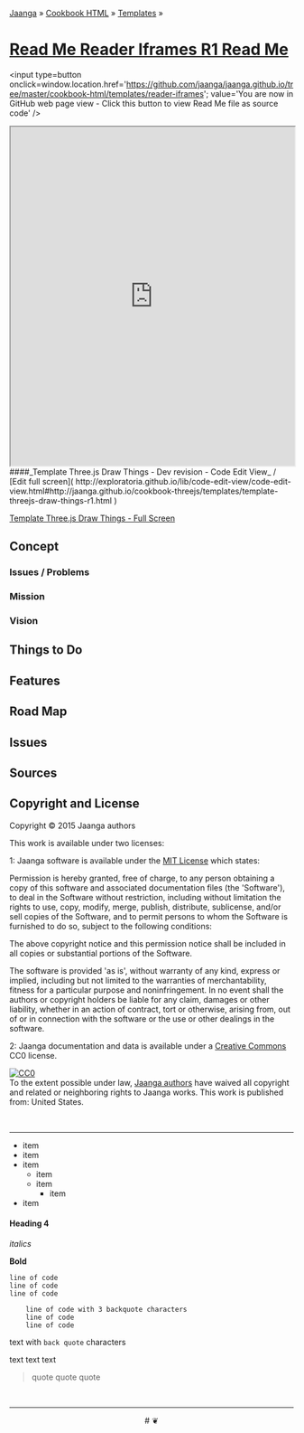 [Jaanga]( http://jaanga.github.io ) &raquo; [Cookbook HTML]( http://jaanga.github.io/cookbook-html/  ) &raquo; [Templates]( http://jaanga.github.io/cookbook-html/templates/  ) &raquo;

[Read Me Reader Iframes R1 Read Me]( ./index.html )
===

<span style=display:none; >[You are now in GitHub source code view - click this link to view Read Me file as a web page]( http://jaanga.github.io/cookbook-html/templates/reader-iframes/ "View file as a web page." ) </span>
<input type=button onclick=window.location.href='https://github.com/jaanga/jaanga.github.io/tree/master/cookbook-html/templates/reader-iframes'; value='You are now in GitHub web page view - Click this button to view Read Me file as source code' />

<iframe src="http://exploratoria.github.io/lib/code-edit-view/code-edit-view.html#http://jaanga.github.io/cookbook-threejs/templates/template-threejs-draw-things-r1.html" width=100% height=600px ></iframe>  
####_Template Three.js Draw Things - Dev revision - Code Edit View_ /  [Edit full screen]( http://exploratoria.github.io/lib/code-edit-view/code-edit-view.html#http://jaanga.github.io/cookbook-threejs/templates/template-threejs-draw-things-r1.html )

[Template Three.js Draw Things - Full Screen]( http://jaanga.github.io/cookbook-threejs/templates/template-threejs-draw-things-r1.html )


## Concept

### Issues / Problems
<!--

The general format is an adaptation of the ideas developed in Alexander's _et al_ [A Patttern Language]( https://books.google.com/books?id=hwAHmktpk5IC&pg=PR10#v=onepage&q&f=false ) - as sammarized on page 10.

Each pattern describes a problem which occurs over and over again in our environment, and then describes the core of the solution to that problem, in such a way that you can use this solution a million times over, without ever doing it the same way twice.

patterns are descriptions of common problems and proposal for the solutions that can be used repeatedly every time the problem is encountered and producing an different outcome.

-->


### Mission
<!-- a statement of a rationale, applicable now as well as in the future -->

### Vision
<!--  a descriptive picture of a desired future state -->



## Things to Do


## Features


## Road Map


## Issues

 
## Sources

## Copyright and License

Copyright © 2015 Jaanga authors

This work is available under two licenses:

1: Jaanga software is available under the [MIT License]( http://en.wikipedia.org/wiki/MIT_License) which states:

Permission is hereby granted, free of charge, to any person obtaining a copy of this software and associated documentation files (the 'Software'),
to deal in the Software without restriction, including without limitation the rights to use, copy, modify, merge, publish, distribute, sublicense, and/or sell copies of the Software, and to permit persons to whom the Software is furnished to do so, subject to the following conditions:

The above copyright notice and this permission notice shall be included in all copies or substantial portions of the Software.

The software is provided 'as is', without warranty of any kind, express or implied, including but not limited to the warranties of merchantability, fitness for a particular purpose and noninfringement.
In no event shall the authors or copyright holders be liable for any claim, damages or other liability, whether in an action of contract, tort or otherwise, arising from, out of or in connection with the software or the use or other dealings in the software.

2: Jaanga documentation and data is available under a [Creative Commons]( http://creativecommons.org/ ) CC0 license.

<p xmlns:dct="http://purl.org/dc/terms/" xmlns:vcard="http://www.w3.org/2001/vcard-rdf/3.0#">
<a rel="license" href="http://creativecommons.org/publicdomain/zero/1.0/">
<img src="http://i.creativecommons.org/p/zero/1.0/88x31.png" style="border-style: none;" alt="CC0" />
</a>
<br />
To the extent possible under law, <a rel="dct:publisher" href="http://jaanga.github.io">
<span property="dct:title">Jaanga authors</span></a> have waived all copyright and related or neighboring rights to <span property="dct:title">Jaanga works</span>.
This work is published from: <span property="vcard:Country" datatype="dct:ISO3166" content="US" about="http://jaanga.github.io"> United States</span>.
</p>

<br>
<hr>

* item
* item
* item
	* item
	* item
		* item
* item

#### Heading 4

_italics_

**Bold**

	line of code
	line of code 
	line of code

```
	line of code with 3 backquote characters
	line of code 
	line of code
```

text with `back quote` characters

text text text

> quote
> quote
> quote

<br>

<hr>

<center title="dingbat" >
# <a href=javascript:window.scrollTo(0,0); style=text-decoration:none; >❦</a>
</center>


